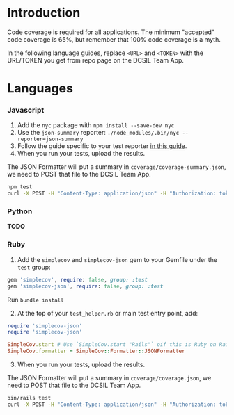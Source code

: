 # Introduction

Code coverage is required for all applications. The minimum "accepted" code coverage is 65%, but remember that 100% code coverage is a myth.

In the following language guides, replace `<URL>` and `<TOKEN>` with the URL/TOKEN you get from repo page on the DCSIL Team App.

# Languages

### Javascript

1. Add the `nyc` package with `npm install --save-dev nyc`
2. Use the `json-summary` reporter: `./node_modules/.bin/nyc --reporter=json-summary`
3. Follow the guide specific to your test reporter [in this guide](https://istanbul.js.org/docs/tutorials/).
4. When you run your tests, upload the results.

The JSON Formatter will put a summary in `coverage/coverage-summary.json`, we need to POST that file to the DCSIL Team App.

```sh
npm test
curl -X POST -H "Content-Type: application/json" -H "Authorization: token <TOKEN>" -H "X-App-Type: Node" -d @coverage/coverage-summary.json <URL>
```

### Python

**TODO**

### Ruby

1. Add the `simplecov` and `simplecov-json` gem to your Gemfile under the `test` group:

```ruby
gem 'simplecov', require: false, group: :test
gem 'simplecov-json', require: false, group: :test
```

Run `bundle install`

2. At the top of your `test_helper.rb` or main test entry point, add:

```ruby
require 'simplecov-json'
require 'simplecov-json'

SimpleCov.start # Use `SimpleCov.start "Rails"` oif this is Ruby on Rails
SimpleCov.formatter = SimpleCov::Formatter::JSONFormatter
```

3. When you run your tests, upload the results.

The JSON Formatter will put a summary in `coverage/coverage.json`, we need to POST that file to the DCSIL Team App.

```sh
bin/rails test
curl -X POST -H "Content-Type: application/json" -H "Authorization: token <TOKEN>" -H "X-App-Type: Ruby" -d @coverage/coverage.json <URL>
```
